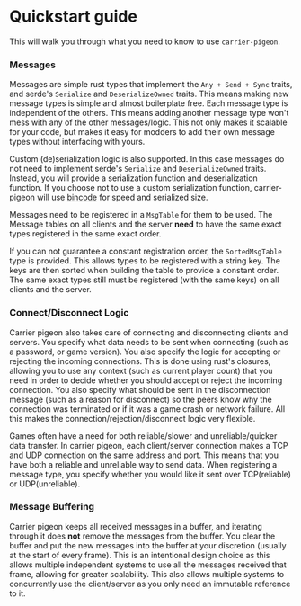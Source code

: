 # Quickstart guide

This will walk you through what you need to know to use `carrier-pigeon`.

### Messages

Messages are simple rust types that implement the `Any + Send + Sync` traits, and serde's `Serialize` and `DeserializeOwned`
traits. This means making new message types is simple and almost boilerplate free.
Each message type is independent of the others. This means adding another message type won't mess with any of the other
messages/logic. This not only makes it scalable for your code, but makes it easy for modders to add their own message types
without interfacing with yours.

Custom (de)serialization logic is also supported. In this case messages do not need to implement serde's
`Serialize` and `DeserializeOwned` traits. Instead, you will provide a serialization function and deserialization function.
If you choose not to use a custom serialization function, carrier-pigeon will use [bincode](https://docs.rs/bincode/latest/bincode/)
for speed and serialized size.

Messages need to be registered in a `MsgTable` for them to be used. The Message tables on all clients and the server
**need** to have the same exact types registered in the same exact order.

If you can not guarantee a constant registration order, the `SortedMsgTable` type is provided. This allows types to be
registered with a string key. The keys are then sorted when building the table to provide a constant order. The same
exact types still must be registered (with the same keys) on all clients and the server.

### Connect/Disconnect Logic
Carrier pigeon also takes care of connecting and disconnecting clients and servers. You specify what data needs to be sent
when connecting (such as a password, or game version). You also specify the logic for accepting or rejecting the
incoming connections. This is done using rust's closures, allowing you to use any context
(such as current player count) that you need in order to decide whether you should accept or reject the incoming connection.
You also specify what should be sent in the disconnection message (such as a reason for disconnect) so the peers know
why the connection was terminated or if it was a game crash or network failure. All this makes the
connection/rejection/disconnect logic very flexible.

Games often have a need for both reliable/slower and unreliable/quicker data transfer. In carrier pigeon, each
client/server connection makes a TCP and UDP connection on the same address and port. This means that you have both a
reliable and unreliable way to send data. When registering a message type, you specify whether you would like it sent
over TCP(reliable) or UDP(unreliable).

### Message Buffering
Carrier pigeon keeps all received messages in a buffer, and iterating through it does **not** remove the messages from
the buffer. You clear the buffer and put the new messages into the buffer at your discretion
(usually at the start of every frame). This is an intentional design choice as this allows multiple independent systems
to use all the messages received that frame, allowing for greater scalability. This also allows multiple systems to
concurrently use the client/server as you only need an immutable reference to it.
